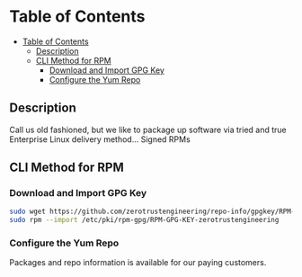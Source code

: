 # Table of Contents

- [Table of Contents](#table-of-contents)
  - [Description](#description)
  - [CLI Method for RPM](#cli-method-for-rpm)
    - [Download and Import GPG Key](#download-and-import-gpg-key)
    - [Configure the Yum Repo](#configure-the-yum-repo)

## Description

Call us old fashioned, but we like to package up software via tried and true
Enterprise Linux delivery method... Signed RPMs

## CLI Method for RPM

### Download and Import GPG Key

```bash
sudo wget https://github.com/zerotrustengineering/repo-info/gpgkey/RPM-GPG-KEY-zerotrustengineering.com -o /etc/pki/rpm-gpg/RPM-GPG-KEY-zerotrustengineering
sudo rpm --import /etc/pki/rpm-gpg/RPM-GPG-KEY-zerotrustengineering
```

### Configure the Yum Repo

Packages and repo information is available for our paying customers.
